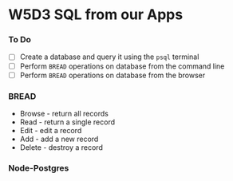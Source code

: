 # W5D3 SQL from our Apps

### To Do
- [ ] Create a database and query it using the `psql` terminal
- [ ] Perform `BREAD` operations on database from the command line
- [ ] Perform `BREAD` operations on database from the browser

### BREAD
- Browse - return all records
- Read - return a single record
- Edit - edit a record
- Add - add a new record
- Delete - destroy a record




### Node-Postgres















#
